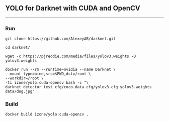 ## YOLO for Darknet with CUDA and OpenCV 
-----
### Run
```
git clone https://github.com/AlexeyAB/darknet.git

cd darknet/

wget -c https://pjreddie.com/media/files/yolov3.weights -O yolov3.weights
```
```
docker run --rm --runtime=nvidia --name Darknet \
--mount type=bind,src=$PWD,dst=/root \
--workdir=/root \
-ti izone/yolo:cuda-opencv bash -c "\
darknet detector test cfg/coco.data cfg/yolov3.cfg yolov3.weights data/dog.jpg"
```
### Build
```
docker build izone/yolo:cuda-opencv .
```
